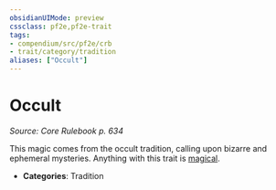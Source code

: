 ```yaml
---
obsidianUIMode: preview
cssclass: pf2e,pf2e-trait
tags:
- compendium/src/pf2e/crb
- trait/category/tradition
aliases: ["Occult"]
---
```

# Occult  
*Source: Core Rulebook p. 634*  

This magic comes from the occult tradition, calling upon bizarre and ephemeral mysteries. Anything with this trait is [magical](/rules/traits/magical.md).

- **Categories**: Tradition